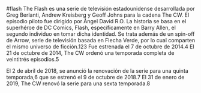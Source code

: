 #flash
The Flash es una serie de televisión estadounidense desarrollada por Greg Berlanti, Andrew Kreisberg y Geoff Johns para la cadena The CW. El episodio piloto fue dirigido por Ángel David R.O. La historia se basa en el superhéroe de DC Comics, Flash, específicamente en Barry Allen, el segundo individuo en tomar dicha identidad. Se trata además de un spin-off de Arrow, serie de televisión basada en Flecha Verde, por lo cual comparten el mismo universo de ficción.1​2​3​ Fue estrenada el 7 de octubre de 2014.4​ El 21 de octubre de 2014, The CW ordenó una temporada completa de veintitrés episodios.5​

El 2 de abril de 2018, se anunció la renovación de la serie para una quinta temporada,6​ que se estrenó el 9 de octubre de 2018.7​ El 31 de enero de 2019, The CW renovó la serie para una sexta temporada.8​ 
